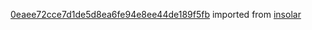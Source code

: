 [0eaee72cce7d1de5d8ea6fe94e8ee44de189f5fb](https://github.com/insolar/insolar/commit/0eaee72cce7d1de5d8ea6fe94e8ee44de189f5fb) imported from [insolar](https://github.com/insolar/insolar)
